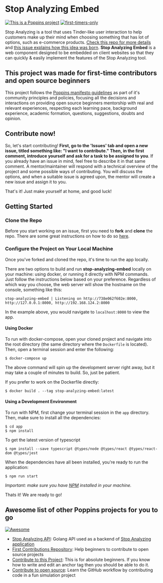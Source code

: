 # Stop Analyzing Embed

[![This is a Poppins project](https://raw.githubusercontent.com/bancodobrasil/poppins/master/badge-poppins.svg)](https://github.com/bancodobrasil/poppins)
[![first-timers-only](https://img.shields.io/badge/first--timers--only-friendly-blue.svg?style=flat-square)](https://www.firsttimersonly.com/)

Stop Analyzing is a tool that uses Tinder-like user interaction to help customers make up their mind when choosing something that has lot of options, such as e-commerce products. [Check this repo for more details](https://github.com/bancodobrasil/stop-analyzing) and [this issue explains how this idea was born](https://github.com/bancodobrasil/stop-analyzing/issues/2). **Stop Analyzing Embed** is a web component designed to be embedded on client websites so that they can quickly & easily implement the features of the Stop Analyzing tool.

## This project was made for first-time contributors and open source beginners

This project follows the [Poppins manifesto guidelines](https://github.com/bancodobrasil/poppins) as part of it's community principles and policies, focusing all the decisions and interactions on providing open source beginners mentorship with real and relevant experiences, respecting each learning pace, background experience, academic formation, questions, suggestions, doubts and opinion.

## Contribute now!

So, let's start contributing! **First, go to the 'Issues' tab and open a new issue, titled something like: "I want to contribute." Then, in the first comment, introduce yourself and ask for a task to be assigned to you**. If you already have an issue in mind, feel free to describe it in that same comment. A mentor/maintainer will respond with a technical overview of the project and some possible ways of contributing. You will discuss the options, and when a suitable issue is agreed upon, the mentor will create a new issue and assign it to you. 

That's it! Just make yourself at home, and good luck!

## Getting Started

### Clone the Repo 

Before you start working on an issue, first you need to **fork** and **clone** the repo. There are some great instructions on how to do so [here](https://gist.github.com/Chaser324/ce0505fbed06b947d962). 

### Configure the Project on Your Local Machine

Once you've forked and cloned the repo, it's time to run the app locally. 

There are two options to build and run **stop-analyzing-embed** locally on your machine: using docker, or running it directly with NPM commands. Just follow the instructions below based on your preference. Regardless of which way you choose, the web server will show the hostname on the console, something like this:

```
stop-analyzing-embed | Listening on http://738e062f602e:8000, http://127.0.0.1:8000, http://192.168.124.2:8000
```

In the example above, you would navigate to `localhost:8000` to view the app. 

#### Using Docker
To run with docker-compose, open your cloned project and navigate into the root directory (the same directory where the `Dockerfile` is located). Then, open a terminal session and enter the following:
```
$ docker-compose up
```
The above command will spin up the development server right away, but it may take a couple of minutes to build. So, just be patient.

If you prefer to work on the Dockerfile directly:
```
$ docker build . --tag stop-analyzing-embed:latest
```

#### Using a Development Environment

To run with NPM, first change your terminal session in the `app` directory. Then, make sure to install all the dependencies:
```
$ cd app
$ npm install

```
To get the latest version of typescript
```
$ npm install --save typescript @types/node @types/react @types/react-dom @types/jest

```
When the dependencies have all been installed, you're ready to run the application:
```
$ npm run start
```
*Important: make sure you have [NPM](https://www.npmjs.com/get-npm) installed in your machine.*

Thats it! We are ready to go!

## Awesome list of other Poppins projects for you to go 
[![Awesome](https://camo.githubusercontent.com/1997c7e760b163a61aba3a2c98f21be8c524be29/68747470733a2f2f617765736f6d652e72652f62616467652e737667)](https://github.com/sindresorhus/awesome)

- [Stop Analyzing API](https://github.com/bancodobrasil/stop-analyzing-api): Golang API used as a backend of [Stop Analyzing application](https://github.com/bancodobrasil/stop-analyzing)
- [First Contributions Repository](https://github.com/firstcontributions/first-contributions): Help beginners to contribute to open source projects
- [Contribute to this Project](https://github.com/Syknapse/Contribute-To-This-Project): This is for absolute beginners. If you know how to write and edit an anchor tag <a href="" target=""></a> then you should be able to do it.
- [Contribute to open source](https://github.com/danthareja/contribute-to-open-source):
  Learn the GitHub workflow by contributing code in a fun simulation project
